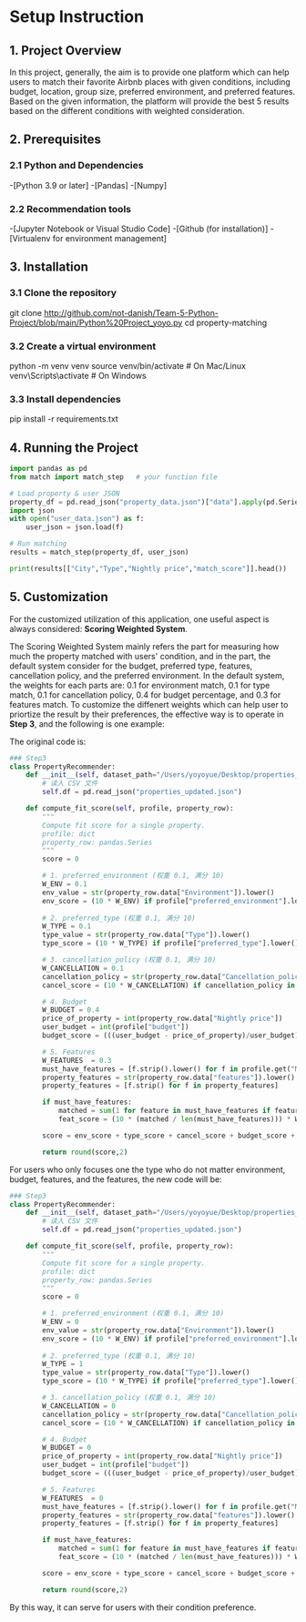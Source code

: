 # Setup Instruction

## 1. Project Overview

In this project, generally, the aim is to provide one platform which can help users to match their favorite Airbnb places with given conditions, including budget, location, group size, preferred environment, and preferred features. Based on the given information, the platform will provide the best 5 results based on the different conditions with weighted consideration. 

## 2. Prerequisites

### 2.1 Python and Dependencies
-[Python 3.9 or later]
-[Pandas]
-[Numpy]

### 2.2 Recommendation tools
-[Jupyter Notebook or Visual Studio Code]
-[Github (for installation)]
-[Virtualenv for environment management]

## 3. Installation

### 3.1 Clone the repository
git clone http://github.com/not-danish/Team-5-Python-Project/blob/main/Python%20Project_yoyo.py
cd property-matching

### 3.2 Create a virtual environment
python -m venv venv
source venv/bin/activate   # On Mac/Linux
venv\Scripts\activate      # On Windows

### 3.3 Install dependencies
pip install -r requirements.txt

## 4. Running the Project

```python
import pandas as pd
from match import match_step   # your function file

# Load property & user JSON
property_df = pd.read_json("property_data.json")["data"].apply(pd.Series)
import json
with open("user_data.json") as f:
    user_json = json.load(f)

# Run matching
results = match_step(property_df, user_json)

print(results[["City","Type","Nightly price","match_score"]].head())
 ```

## 5. Customization

For the customized utilization of this application, one useful aspect is always considered: **Scoring Weighted System**.

The Scoring Weighted System mainly refers the part for measuring how much the property matched with users' condition, and in the part, the default system consider for the budget, preferred type, features, cancellation policy, and the preferred environment. In the default system, the weights for each parts are: 0.1 for environment match, 0.1 for type match, 0.1 for cancellation policy, 0.4 for budget percentage, and 0.3 for features match. To customize the diffenert weights which can help user to priortize the result by their preferences, the effective way is to operate in **Step 3**, and the following is one example:

The original code is:

```python
### Step3
class PropertyRecommender:
    def __init__(self, dataset_path="/Users/yoyoyue/Desktop/properties_updated.json"):
        # 读入 CSV 文件
        self.df = pd.read_json("properties_updated.json")

    def compute_fit_score(self, profile, property_row):
        """
        Compute fit score for a single property.
        profile: dict
        property_row: pandas.Series
        """
        score = 0

        # 1. preferred_environment (权重 0.1, 满分 10)
        W_ENV = 0.1
        env_value = str(property_row.data["Environment"]).lower()
        env_score = (10 * W_ENV) if profile["preferred_environment"].lower() == env_value else 0
        
        # 2. preferred_type (权重 0.1, 满分 10)
        W_TYPE = 0.1
        type_value = str(property_row.data["Type"]).lower()
        type_score = (10 * W_TYPE) if profile["preferred_type"].lower() == type_value else 0

        # 3. cancellation_policy (权重 0.1, 满分 10)
        W_CANCELLATION = 0.1
        cancellation_policy = str(property_row.data["Cancellation_policy"]).lower()
        cancel_score = (10 * W_CANCELLATION) if cancellation_policy in ["flexible", "moderate"] else 0

        # 4. Budget
        W_BUDGET = 0.4
        price_of_property = int(property_row.data["Nightly price"])
        user_budget = int(profile["budget"])
        budget_score = (((user_budget - price_of_property)/user_budget) * 10 ) * W_BUDGET

        # 5. Features
        W_FEATURES  = 0.3
        must_have_features = [f.strip().lower() for f in profile.get("Must_have_features",[]) if f.strip()]
        property_features = str(property_row.data["features"]).lower().split(",")
        property_features = [f.strip() for f in property_features]

        if must_have_features:
            matched = sum(1 for feature in must_have_features if feature in property_features)
            feat_score = (10 * (matched / len(must_have_features))) * W_FEATURES

        score = env_score + type_score + cancel_score + budget_score + feat_score

        return round(score,2)
```

For users who only focuses one the type who do not matter environment, budget, features, and the features, the new code will be:

```python
### Step3
class PropertyRecommender:
    def __init__(self, dataset_path="/Users/yoyoyue/Desktop/properties_updated.json"):
        # 读入 CSV 文件
        self.df = pd.read_json("properties_updated.json")

    def compute_fit_score(self, profile, property_row):
        """
        Compute fit score for a single property.
        profile: dict
        property_row: pandas.Series
        """
        score = 0

        # 1. preferred_environment (权重 0.1, 满分 10)
        W_ENV = 0
        env_value = str(property_row.data["Environment"]).lower()
        env_score = (10 * W_ENV) if profile["preferred_environment"].lower() == env_value else 0
        
        # 2. preferred_type (权重 0.1, 满分 10)
        W_TYPE = 1
        type_value = str(property_row.data["Type"]).lower()
        type_score = (10 * W_TYPE) if profile["preferred_type"].lower() == type_value else 0

        # 3. cancellation_policy (权重 0.1, 满分 10)
        W_CANCELLATION = 0
        cancellation_policy = str(property_row.data["Cancellation_policy"]).lower()
        cancel_score = (10 * W_CANCELLATION) if cancellation_policy in ["flexible", "moderate"] else 0

        # 4. Budget
        W_BUDGET = 0
        price_of_property = int(property_row.data["Nightly price"])
        user_budget = int(profile["budget"])
        budget_score = (((user_budget - price_of_property)/user_budget) * 10 ) * W_BUDGET

        # 5. Features
        W_FEATURES  = 0
        must_have_features = [f.strip().lower() for f in profile.get("Must_have_features",[]) if f.strip()]
        property_features = str(property_row.data["features"]).lower().split(",")
        property_features = [f.strip() for f in property_features]

        if must_have_features:
            matched = sum(1 for feature in must_have_features if feature in property_features)
            feat_score = (10 * (matched / len(must_have_features))) * W_FEATURES

        score = env_score + type_score + cancel_score + budget_score + feat_score

        return round(score,2)

```

By this way, it can serve for users with their condition preference.
